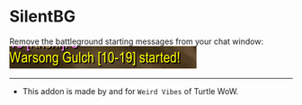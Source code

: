 SilentBG
===

Remove the battleground starting messages from your chat window:  
![imgage](./bg.png)
___
* This addon is made by and for `Weird Vibes` of Turtle WoW.  